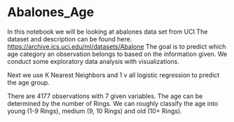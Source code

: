 # Abalones_Age

In this notebook we will be looking at abalones data set from UCI
The dataset and description can be found here. https://archive.ics.uci.edu/ml/datasets/Abalone
The goal is to predict which age category an observation belongs to based on the information given. 
 We conduct some exploratory data analysis with visualizations. 
 
 Next we use K Nearest Neighbors and 1 v all logistic regression to predict the age group. 


There are 4177 observations with 7 given variables. The age can be determined by the number of Rings. 
We can roughly classify the age into young (1-9 Rings), medium (9, 10 Rings) and old (10+ Rings).


